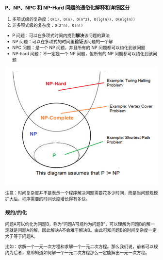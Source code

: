 ### P、NP、NPC 和 NP-Hard 问题的通俗化解释和详细区分


1. 多项式级的复杂度：`O(1), O(n), O(n^2), O(lg(n)), O(nlg(n))`
2. 非多项式级的复杂度：`O(2^n), O(n!)`



- P 问题：可以在多项式时间内找到**解决**该问题的算法
- NP 问题：可以在多项式的时间里**验证**该问题的一个解
- NPC 问题：是一个 NP 问题，并且所有的 NP 问题都可以约化到该问题
- NP-hard 问题：不一定是一个 NP 问题，但所有的 NP 问题都可以约化到该问题

![NPC](../../imgs/npc.png)


注意：时间复杂度并不是表示一个程序解决问题需要花多少时间，而是当问题规模扩大后，程序需要的时间长度增长得有多快。

### 规约/约化
问题A可以约化为问题B，称为“问题A可规约为问题B”，可以理解为问题B的解一定就是问题A的解，因此解决A不会难于解决B。由此可知问题B的时间复杂度一定大于等于问题A。

比如：求解一个一元一次方程和求解一个一元二次方程。那么我们说，前者可以规约为后者，意即知道如何解一个一元二次方程那么一定能解出一元一次方程。


